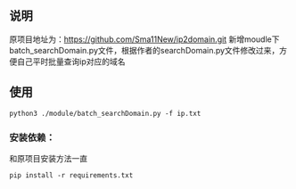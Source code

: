 ## 说明
原项目地址为：https://github.com/Sma11New/ip2domain.git
新增moudle下batch_searchDomain.py文件，根据作者的searchDomain.py文件修改过来，方便自己平时批量查询ip对应的域名
## 使用
```
python3 ./module/batch_searchDomain.py -f ip.txt
```

### 安装依赖：
和原项目安装方法一直
```
pip install -r requirements.txt
```
